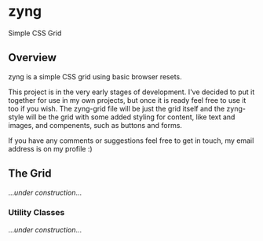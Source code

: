 # zyng
Simple CSS Grid

## Overview

zyng is a simple CSS grid using basic browser resets.

This project is in the very early stages of development. I've decided to put it together for use in my own projects, but once it is ready feel free to use it too if you wish. The zyng-grid file will be just the grid itself and the zyng-style will be the grid with some added styling for content, like text and images, and compenents, such as buttons and forms.

If you have any comments or suggestions feel free to get in touch, my email address is on my profile :)

## The Grid

...*under construction*...

### Utility Classes

...*under construction*...